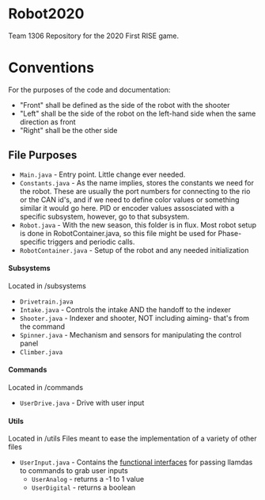 # Robot2020 
Team 1306 Repository for the 2020 First RISE game.

# Conventions
For the purposes of the code and documentation:
*   "Front" shall be defined as the side of the robot with the shooter
*   "Left" shall be the side of the robot on the left-hand side when the same direction as front
*   "Right" shall be the other side


## File Purposes
*   `Main.java` - Entry point. Little change ever needed.
*   `Constants.java` - As the name implies, stores the constants we need for the robot. These are usually the port numbers for connecting to the rio or the CAN id's, and if we need to define color values or something similar it would go here. PID or encoder values assosciated with a specific subsystem, however, go to that subsystem.
*   `Robot.java` - With the new season, this folder is in flux. Most robot setup is done in RobotContainer.java, so this file might be used for Phase-specific triggers and periodic calls.
*   `RobotContainer.java` - Setup of the robot and any needed initialization

#### Subsystems 
Located in /subsystems
*   `Drivetrain.java`
*   `Intake.java` - Controls the intake AND the handoff to the indexer
*   `Shooter.java` - Indexer and shooter, NOT including aiming- that's from the command
*   `Spinner.java` - Mechanism and sensors for manipulating the control panel
*   `Climber.java`

#### Commands
Located in /commands
*   `UserDrive.java` - Drive with user input

#### Utils
Located in /utils
Files meant to ease the implementation of a variety of other files
*   `UserInput.java` - Contains the [functional interfaces](https://www.geeksforgeeks.org/functional-interfaces-java/) for passing llamdas to commands to grab user inputs
    *   `UserAnalog` - returns a -1 to 1 value
    *   `UserDigital` - returns a boolean
